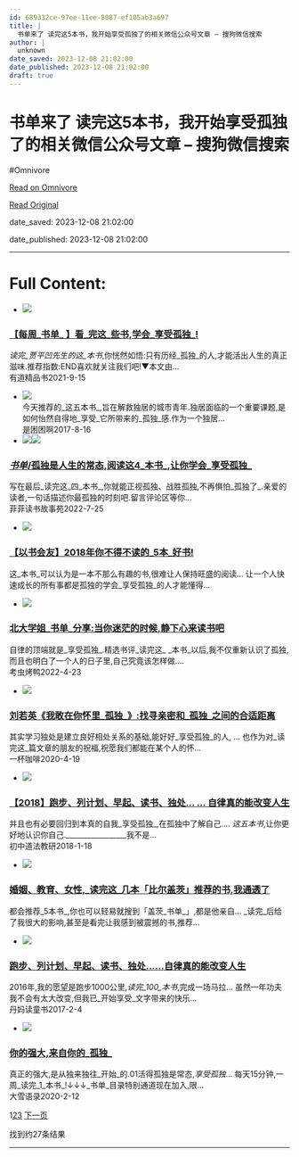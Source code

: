 ```yaml
---
id: 689332ce-97ee-11ee-8087-ef105ab3a697
title: |
  书单来了 读完这5本书，我开始享受孤独了的相关微信公众号文章 – 搜狗微信搜索
author: |
  unknown
date_saved: 2023-12-08 21:02:00
date_published: 2023-12-08 21:02:00
draft: true
---
```


# 书单来了 读完这5本书，我开始享受孤独了的相关微信公众号文章 – 搜狗微信搜索
#Omnivore

[Read on Omnivore](https://omnivore.app/me/5-18c578f7d4f)

[Read Original](http://weixin.sogou.com/weixin?query=%E4%B9%A6%E5%8D%95%E6%9D%A5%E4%BA%86+%E8%AF%BB%E5%AE%8C%E8%BF%995%E6%9C%AC%E4%B9%A6%EF%BC%8C%E6%88%91%E5%BC%80%E5%A7%8B%E4%BA%AB%E5%8F%97%E5%AD%A4%E7%8B%AC%E4%BA%86&type=2)

date_saved: 2023-12-08 21:02:00

date_published: 2023-12-08 21:02:00

--- 

# Full Content: 

* [![](https://proxy-prod.omnivore-image-cache.app/0x0,sGeiCwj_-xeD9mTveB_cheI3RkpztR__fgZaMmX_SwZc/http://img01.sogoucdn.com/v2/thumb?appid=201147&url=http%3A%2F%2Fmmbiz.qpic.cn%2Fmmbiz_jpg%2FNQhpzVCoSVetd4rKvjEO75IyGMRTWysiaVt5lG5FLhdibFJyJ6U5LTcib0l4pPgC5bCkSAKicZKT18TI6mAnwVlFzg%2F0%3Fwx_fmt%3Djpeg&sign=2a6aed741eefb935be3c89b88e2a6fd3)](http://weixin.sogou.com/link?url=dn9a%5F-gY295K0Rci%5FxozVXfdMkSQTLW6cwJThYulHEtVjXrGTiVgS9vDO7EqdeDpWMa4FdcpGKqJ1CSv7Dz4mlqXa8Fplpd9sB%5F0wq141qOWYoat2xHDEyOLY7BT-768TUL31YetJIcSrWSMB%5FLdKPUGhtvvtWsYyzAejV9jpVjF4w2HK2kUcqvnu2xe%5FzUbbnIXJZUdjFismqyiNKxb%5FZz1YYR9-jrdBq2MjQacJ47MdudEMWnPC%5FnMi-PfAF6WpIP3VcW06RsY-UZGbO56rA..&type=2&query=%E4%B9%A6%E5%8D%95%E6%9D%A5%E4%BA%86%20%E8%AF%BB%E5%AE%8C%E8%BF%995%E6%9C%AC%E4%B9%A6%EF%BC%8C%E6%88%91%E5%BC%80%E5%A7%8B%E4%BA%AB%E5%8F%97%E5%AD%A4%E7%8B%AC%E4%BA%86&token=9284A2E496E4B16803040F350A3E16E2034D7B856576ABE3)  
### [【每周_书单_ 】看_完这_些书,学会_享受孤独_!](http://weixin.sogou.com/link?url=dn9a%5F-gY295K0Rci%5FxozVXfdMkSQTLW6cwJThYulHEtVjXrGTiVgS9vDO7EqdeDpWMa4FdcpGKqJ1CSv7Dz4mlqXa8Fplpd9sB%5F0wq141qOWYoat2xHDEyOLY7BT-768TUL31YetJIcSrWSMB%5FLdKPUGhtvvtWsYyzAejV9jpVjF4w2HK2kUcqvnu2xe%5FzUbbnIXJZUdjFismqyiNKxb%5FZz1YYR9-jrdBq2MjQacJ47MdudEMWnPC%5FnMi-PfAF6WpIP3VcW06RsY-UZGbO56rA..&type=2&query=%E4%B9%A6%E5%8D%95%E6%9D%A5%E4%BA%86%20%E8%AF%BB%E5%AE%8C%E8%BF%995%E6%9C%AC%E4%B9%A6%EF%BC%8C%E6%88%91%E5%BC%80%E5%A7%8B%E4%BA%AB%E5%8F%97%E5%AD%A4%E7%8B%AC%E4%BA%86&token=9284A2E496E4B16803040F350A3E16E2034D7B856576ABE3)  
_读完_贾平凹先生的这_本书_,你恍然如悟:只有历经_孤独_的人,才能活出人生的真正滋味.推荐指数:END喜欢就关注我们吧!▼本文由...  
有道精品书2021-9-15
* [![](https://proxy-prod.omnivore-image-cache.app/0x0,st1N2ZL6SOL2DAIE7CZJq7jWjzkeHmP1ws8UrcuZrLGM/http://img01.sogoucdn.com/v2/thumb?appid=201147&url=http%3A%2F%2Fmmbiz.qpic.cn%2Fmmbiz_jpg%2FBqS5GaAo1b2NrbsHJASd8SRC5a0WTjE0L8dChnkKmf0vFAwXNclsMrbeSriac0WibWiaVwr3ibqqzAeyz2u6iaR0ahw%2F640%3Fwx_fmt%3Djpeg&sign=b6e783da463990c0a12bca97ceedbaa1)](http://weixin.sogou.com/link?url=dn9a%5F-gY295K0Rci%5FxozVXfdMkSQTLW6cwJThYulHEtVjXrGTiVgS9vDO7EqdeDpWMa4FdcpGKqJ1CSv7Dz4mlqXa8Fplpd9lYoT37iw53JGtwbuLeGUzL7edm-sis-1%5FHOm5NvSb4ouLooIvXkDpSMZdiNO6oLgCiKsPWt31mygyxVX-8kX94Vbjb2GNismDz4C%5FNO0DiuTUqcYwnVIGqJdZX6K5odDatoYkb-WM9h4tv4lQ9RVikDQVbHKIhOIISgBLxzoBagNGbbB75bUeA..&type=2&query=%E4%B9%A6%E5%8D%95%E6%9D%A5%E4%BA%86%20%E8%AF%BB%E5%AE%8C%E8%BF%995%E6%9C%AC%E4%B9%A6%EF%BC%8C%E6%88%91%E5%BC%80%E5%A7%8B%E4%BA%AB%E5%8F%97%E5%AD%A4%E7%8B%AC%E4%BA%86&token=9284A2E496E4B16803040F350A3E16E2034D7B856576ABE3)  
今天推荐的_这五本书_,旨在解救独居的城市青年.独居面临的一个重要课题,是如何怡然自得地_享受_它所带来的_孤独_感.作为一个独居...  
是困困啊2017-8-16
* [![](https://proxy-prod.omnivore-image-cache.app/0x0,sKq32ff-2W73CLWxt12iHRmcTyVszk1zBlfiXDMWyDdU/https://weixin.sogou.com/new/pc/images/ico_play.png)![](https://proxy-prod.omnivore-image-cache.app/0x0,sIs_s9oS1bR8cFAzQiT0q9WCfsAGTysDRtGyQu8LwJnM/http://img01.sogoucdn.com/v2/thumb?appid=201147&url=https%3A%2F%2Fmmbiz.qpic.cn%2Fmmbiz_jpg%2FOqD73nYLzYibm4VP9ePBrnWicOXbsZZ2g13oYlrmBBAYfdM5a47nmJlY76epKJXWwa4ia14jNnevITkOaS3GphZicA%2F0%3Fwx_fmt%3Djpeg&sign=212c74759445575ce9af7a44acf42160)](http://weixin.sogou.com/link?url=dn9a%5F-gY295K0Rci%5FxozVXfdMkSQTLW6cwJThYulHEtVjXrGTiVgS9vDO7EqdeDpWMa4FdcpGKqJ1CSv7Dz4mlqXa8Fplpd9GOQg-sN-GXsYuoqqINtOdLPC3ZzwyqxzO3vyP%5F47supabZrghprbg9PcprlcCB3KFXIU0xouO5rpcSRHyPuAWa6iuF%5FWneC4Sw5GklPdkmZOH7-dp7g0OhW8eYqUjpgrE-fydgbKYROmBuVslCn9SMa12xzRPw1FvqBIM9KAK77wdVqCwyPdzA..&type=2&query=%E4%B9%A6%E5%8D%95%E6%9D%A5%E4%BA%86%20%E8%AF%BB%E5%AE%8C%E8%BF%995%E6%9C%AC%E4%B9%A6%EF%BC%8C%E6%88%91%E5%BC%80%E5%A7%8B%E4%BA%AB%E5%8F%97%E5%AD%A4%E7%8B%AC%E4%BA%86&token=9284A2E496E4B16803040F350A3E16E2034D7B856576ABE3)  
### [_书单_/孤独是人生的常态,阅读这4_本书_,让你学会_享受孤独_](http://weixin.sogou.com/link?url=dn9a%5F-gY295K0Rci%5FxozVXfdMkSQTLW6cwJThYulHEtVjXrGTiVgS9vDO7EqdeDpWMa4FdcpGKqJ1CSv7Dz4mlqXa8Fplpd9GOQg-sN-GXsYuoqqINtOdLPC3ZzwyqxzO3vyP%5F47supabZrghprbg9PcprlcCB3KFXIU0xouO5rpcSRHyPuAWa6iuF%5FWneC4Sw5GklPdkmZOH7-dp7g0OhW8eYqUjpgrE-fydgbKYROmBuVslCn9SMa12xzRPw1FvqBIM9KAK77wdVqCwyPdzA..&type=2&query=%E4%B9%A6%E5%8D%95%E6%9D%A5%E4%BA%86%20%E8%AF%BB%E5%AE%8C%E8%BF%995%E6%9C%AC%E4%B9%A6%EF%BC%8C%E6%88%91%E5%BC%80%E5%A7%8B%E4%BA%AB%E5%8F%97%E5%AD%A4%E7%8B%AC%E4%BA%86&token=9284A2E496E4B16803040F350A3E16E2034D7B856576ABE3)  
写在最后_读完这_四_本书_,你就能正视孤独、战胜孤独,不再惧怕_孤独了_.亲爱的读者,一句话描述你最孤独的时刻吧.留言评论区等你...  
菲菲读书故事苑2022-7-25
* [![](https://proxy-prod.omnivore-image-cache.app/0x0,sCnk3MK1PBb0gcmaQ_eyOSqDMQkrxCcTMwAc6kjoq7uQ/http://img01.sogoucdn.com/v2/thumb?appid=201147&url=http%3A%2F%2Fmmbiz.qpic.cn%2Fmmbiz_jpg%2Fo33SGkmcTVOribqz4rleBIHbGp3zVCFkC7mg9Z28kgMXmuyERkkwicq7CyFvic5wpPO7ZRFWLvgLZTw7P41TictibUw%2F0%3Fwx_fmt%3Djpeg&sign=a1da0373d95e1e1b110534b9fbfe84e0)](http://weixin.sogou.com/link?url=dn9a%5F-gY295K0Rci%5FxozVXfdMkSQTLW6cwJThYulHEtVjXrGTiVgS9vDO7EqdeDpWMa4FdcpGKqJ1CSv7Dz4mlqXa8Fplpd93ZApzGQPb%5FdfXi2sfe71hBWt%5Faj-hBXcTg52qO4xuJV7cyr-431gNJJC0dikTu5VppLDA7A4Umbw%5FvDkreR5qr4LdfBWNB4lPRzFFPKLJDORGIL3MA9MfiTVfw3CKk6OXBCSqwkiPNSNn-NDEmSJZyAktXgdxzny7tVWL-Uq4klhlgeRt7bSzA..&type=2&query=%E4%B9%A6%E5%8D%95%E6%9D%A5%E4%BA%86%20%E8%AF%BB%E5%AE%8C%E8%BF%995%E6%9C%AC%E4%B9%A6%EF%BC%8C%E6%88%91%E5%BC%80%E5%A7%8B%E4%BA%AB%E5%8F%97%E5%AD%A4%E7%8B%AC%E4%BA%86&token=9284A2E496E4B16803040F350A3E16E2034D7B856576ABE3)  
### [【以书会友】2018年你不得不读的_5本_好书!](http://weixin.sogou.com/link?url=dn9a%5F-gY295K0Rci%5FxozVXfdMkSQTLW6cwJThYulHEtVjXrGTiVgS9vDO7EqdeDpWMa4FdcpGKqJ1CSv7Dz4mlqXa8Fplpd93ZApzGQPb%5FdfXi2sfe71hBWt%5Faj-hBXcTg52qO4xuJV7cyr-431gNJJC0dikTu5VppLDA7A4Umbw%5FvDkreR5qr4LdfBWNB4lPRzFFPKLJDORGIL3MA9MfiTVfw3CKk6OXBCSqwkiPNSNn-NDEmSJZyAktXgdxzny7tVWL-Uq4klhlgeRt7bSzA..&type=2&query=%E4%B9%A6%E5%8D%95%E6%9D%A5%E4%BA%86%20%E8%AF%BB%E5%AE%8C%E8%BF%995%E6%9C%AC%E4%B9%A6%EF%BC%8C%E6%88%91%E5%BC%80%E5%A7%8B%E4%BA%AB%E5%8F%97%E5%AD%A4%E7%8B%AC%E4%BA%86&token=9284A2E496E4B16803040F350A3E16E2034D7B856576ABE3)  
这_本书_可以认为是一本不那么有趣的书,很难让人保持旺盛的阅读... 让一个人快速成长的所有事都是孤独的学会_享受孤独_的人才能懂得...
* [![](https://proxy-prod.omnivore-image-cache.app/0x0,s1QZCA_t8ExR0YNSdIpsbVeZtJVDmmm7lEpLnPVPgRSE/http://img01.sogoucdn.com/v2/thumb?appid=201147&url=http%3A%2F%2Fmmbiz.qpic.cn%2Fmmbiz_jpg%2FEjP1ycObf4gOKbB2qBwuShbaFgCVXfmX0KDOuMFI2eS40xicmuJReKF6xnnxLyJOLzf7wr4ib0eAd13D8hN1TXOw%2F0%3Fwx_fmt%3Djpeg&sign=893b564044fb66a81c3af6dc137ce41c)](http://weixin.sogou.com/link?url=dn9a%5F-gY295K0Rci%5FxozVXfdMkSQTLW6cwJThYulHEtVjXrGTiVgS9vDO7EqdeDpWMa4FdcpGKqJ1CSv7Dz4mlqXa8Fplpd9KNeTCWiGl2ebAvtj2xUOqktitYRDcErwMGNoG4PTCT3XSrmNPRCclBvDvQwO5vQeDI3hU6%5Fh2tcvdDDr4-HkwkS50xUmPwTyCZTsTBrJHXA%5FH3YG0UIR9fkUwyF00e46gb-dXPBPjVMVx1seCbWIAzFNG8DG0x42XNW15lAF96DP28temKTOwg..&type=2&query=%E4%B9%A6%E5%8D%95%E6%9D%A5%E4%BA%86%20%E8%AF%BB%E5%AE%8C%E8%BF%995%E6%9C%AC%E4%B9%A6%EF%BC%8C%E6%88%91%E5%BC%80%E5%A7%8B%E4%BA%AB%E5%8F%97%E5%AD%A4%E7%8B%AC%E4%BA%86&token=9284A2E496E4B16803040F350A3E16E2034D7B856576ABE3)  
### [北大学姐_书单_分享:当你迷茫的时候,静下心来读书吧](http://weixin.sogou.com/link?url=dn9a%5F-gY295K0Rci%5FxozVXfdMkSQTLW6cwJThYulHEtVjXrGTiVgS9vDO7EqdeDpWMa4FdcpGKqJ1CSv7Dz4mlqXa8Fplpd9KNeTCWiGl2ebAvtj2xUOqktitYRDcErwMGNoG4PTCT3XSrmNPRCclBvDvQwO5vQeDI3hU6%5Fh2tcvdDDr4-HkwkS50xUmPwTyCZTsTBrJHXA%5FH3YG0UIR9fkUwyF00e46gb-dXPBPjVMVx1seCbWIAzFNG8DG0x42XNW15lAF96DP28temKTOwg..&type=2&query=%E4%B9%A6%E5%8D%95%E6%9D%A5%E4%BA%86%20%E8%AF%BB%E5%AE%8C%E8%BF%995%E6%9C%AC%E4%B9%A6%EF%BC%8C%E6%88%91%E5%BC%80%E5%A7%8B%E4%BA%AB%E5%8F%97%E5%AD%A4%E7%8B%AC%E4%BA%86&token=9284A2E496E4B16803040F350A3E16E2034D7B856576ABE3)  
自律的顶端就是_享受孤独_.精选书评_读完这_ _本书_以后,我不仅重新认识了孤独,而且也明白了一个人的日子里,自己究竟该怎样做....  
考虫烤鸭2022-4-23
* [![](https://proxy-prod.omnivore-image-cache.app/0x0,s6qyxnVPQgH3rnp1SkB13CJk_245wcGZGC80Mz9x4cVQ/http://img01.sogoucdn.com/v2/thumb?appid=201147&url=http%3A%2F%2Fmmbiz.qpic.cn%2Fmmbiz_jpg%2FDn43U9RnFHqYYfkjzmDNLdMBXa2ySwTbsL9IVnBLZGXvJ2CxFS21WqWXibAtia1SbXGPrjUfqGCW35UxvIYC4nwA%2F0%3Fwx_fmt%3Djpeg&sign=cdf6080d99c5106e42c8c334b167bf58)](http://weixin.sogou.com/link?url=dn9a%5F-gY295K0Rci%5FxozVXfdMkSQTLW6cwJThYulHEtVjXrGTiVgS9vDO7EqdeDpWMa4FdcpGKqJ1CSv7Dz4mlqXa8Fplpd9IwJctjd76rmMag1m90ENN7pJT5rJJWjBU7J33AR9-GaUHRAHOqLp6VKyaOdOKxR1gamnQkhMUUjYOp7Yl1f3JvQxiIpSnBQ-egE8bNzUILwb36OcCD3IW4PQC74gpm8M29PCTDEmnY4HsHzHtRy%5FWBX9jZYUSpOUyx3OsHYUTmpOJBjQH7pCxQ..&type=2&query=%E4%B9%A6%E5%8D%95%E6%9D%A5%E4%BA%86%20%E8%AF%BB%E5%AE%8C%E8%BF%995%E6%9C%AC%E4%B9%A6%EF%BC%8C%E6%88%91%E5%BC%80%E5%A7%8B%E4%BA%AB%E5%8F%97%E5%AD%A4%E7%8B%AC%E4%BA%86&token=9284A2E496E4B16803040F350A3E16E2034D7B856576ABE3)  
### [刘若英《我敢在你怀里_孤独_》:找寻亲密和_孤独_之间的合适距离](http://weixin.sogou.com/link?url=dn9a%5F-gY295K0Rci%5FxozVXfdMkSQTLW6cwJThYulHEtVjXrGTiVgS9vDO7EqdeDpWMa4FdcpGKqJ1CSv7Dz4mlqXa8Fplpd9IwJctjd76rmMag1m90ENN7pJT5rJJWjBU7J33AR9-GaUHRAHOqLp6VKyaOdOKxR1gamnQkhMUUjYOp7Yl1f3JvQxiIpSnBQ-egE8bNzUILwb36OcCD3IW4PQC74gpm8M29PCTDEmnY4HsHzHtRy%5FWBX9jZYUSpOUyx3OsHYUTmpOJBjQH7pCxQ..&type=2&query=%E4%B9%A6%E5%8D%95%E6%9D%A5%E4%BA%86%20%E8%AF%BB%E5%AE%8C%E8%BF%995%E6%9C%AC%E4%B9%A6%EF%BC%8C%E6%88%91%E5%BC%80%E5%A7%8B%E4%BA%AB%E5%8F%97%E5%AD%A4%E7%8B%AC%E4%BA%86&token=9284A2E496E4B16803040F350A3E16E2034D7B856576ABE3)  
其实学习独处是建立良好相处关系的基础,能好好_享受孤独_的人, ... 也作为对_读完这_篇文章的朋友的祝福,祝愿我们都能在某个人的怀...  
一杯咖啡2020-4-19
* [![](https://proxy-prod.omnivore-image-cache.app/0x0,sicODT-R9BdTklcWPrpPyf5HHc--AKrdLd6aZFWlZSm0/http://img01.sogoucdn.com/v2/thumb?appid=201147&url=http%3A%2F%2Fmmbiz.qpic.cn%2Fmmbiz_jpg%2F33IbuqHWR72wv61JicFEicuFGZ6fmQqAVvQ0rCHPHS1sicgric3Xny8PKHZ1JcYia4O5f1ga0oSiap0XicT0Dh7ywQjRg%2F0%3Fwx_fmt%3Djpeg&sign=d8955fc6fa04f5563244057600f00fda)](http://weixin.sogou.com/link?url=dn9a%5F-gY295K0Rci%5FxozVXfdMkSQTLW6cwJThYulHEtVjXrGTiVgS9vDO7EqdeDpWMa4FdcpGKqJ1CSv7Dz4mlqXa8Fplpd9jtUxd9bpdZtUdzPlFZ-pjNIDHHZOMQ5ZgTyvUR6aQcU9WbY2-SgiEEV3fI0NzPv4na43nZqcPmhtL%5Fk9cEMN6zc8DN6PmMauHXs8hmKgMMsWjnTcLBvjg2i2wYGBV4zOA%5FZ37-3lgdgD1qayonumBDU%5F4P%5FkNofaR8MAXhWyJvK54z%5FtGSZTqA..&type=2&query=%E4%B9%A6%E5%8D%95%E6%9D%A5%E4%BA%86%20%E8%AF%BB%E5%AE%8C%E8%BF%995%E6%9C%AC%E4%B9%A6%EF%BC%8C%E6%88%91%E5%BC%80%E5%A7%8B%E4%BA%AB%E5%8F%97%E5%AD%A4%E7%8B%AC%E4%BA%86&token=9284A2E496E4B16803040F350A3E16E2034D7B856576ABE3)  
### [【2018】跑步、列计划、早起、读书、独处... ... 自律真的能改变人生](http://weixin.sogou.com/link?url=dn9a%5F-gY295K0Rci%5FxozVXfdMkSQTLW6cwJThYulHEtVjXrGTiVgS9vDO7EqdeDpWMa4FdcpGKqJ1CSv7Dz4mlqXa8Fplpd9jtUxd9bpdZtUdzPlFZ-pjNIDHHZOMQ5ZgTyvUR6aQcU9WbY2-SgiEEV3fI0NzPv4na43nZqcPmhtL%5Fk9cEMN6zc8DN6PmMauHXs8hmKgMMsWjnTcLBvjg2i2wYGBV4zOA%5FZ37-3lgdgD1qayonumBDU%5F4P%5FkNofaR8MAXhWyJvK54z%5FtGSZTqA..&type=2&query=%E4%B9%A6%E5%8D%95%E6%9D%A5%E4%BA%86%20%E8%AF%BB%E5%AE%8C%E8%BF%995%E6%9C%AC%E4%B9%A6%EF%BC%8C%E6%88%91%E5%BC%80%E5%A7%8B%E4%BA%AB%E5%8F%97%E5%AD%A4%E7%8B%AC%E4%BA%86&token=9284A2E496E4B16803040F350A3E16E2034D7B856576ABE3)  
并且也有必要回归到本真的自我_享受孤独_,在孤独中了解自己.... _这五本书_,让你更好地认识你自己.\_\_\_\_\_\_\_\_\_\_\_\_\_\_\_\_\_我不是...  
初中道法教研2018-1-18
* [![](https://proxy-prod.omnivore-image-cache.app/0x0,sIUSxAH1wcACm7HTaXybj83vFhhbGKenQDrCLYLV19v8/http://img01.sogoucdn.com/v2/thumb?appid=201147&url=http%3A%2F%2Fmmbiz.qpic.cn%2Fmmbiz_jpg%2F3ib0AriceHgqgY22vNpuxdrVvpuCUPlibdrt54nZdPnIfABzYPkqlqBJrSqoRfrgZAPSDwLQJhAMEibbCj7JOz54lw%2F0%3Fwx_fmt%3Djpeg&sign=8c0bd1ba589abb2680593ac08a04f69e)](http://weixin.sogou.com/link?url=dn9a%5F-gY295K0Rci%5FxozVXfdMkSQTLW6cwJThYulHEtVjXrGTiVgS9vDO7EqdeDpWMa4FdcpGKqJ1CSv7Dz4mlqXa8Fplpd9Suv%5FqZw1FY9AkhCepmS0ZSptS-BpkRISIl2-zgB9NJFkXIo791e1I0eZSyb2GdR%5FHI3Hi4uceXRJ1%5Fmx%5FH9s5mqOo8o-E6h8-JZQsKWe9azKirN6PNmCs9PofERIWj0fUQwtl7f9MqtAzvG5cZhHxmjAYHV%5FmhSq8SDm5Ax0t5Hm0CtGSSkZQQ..&type=2&query=%E4%B9%A6%E5%8D%95%E6%9D%A5%E4%BA%86%20%E8%AF%BB%E5%AE%8C%E8%BF%995%E6%9C%AC%E4%B9%A6%EF%BC%8C%E6%88%91%E5%BC%80%E5%A7%8B%E4%BA%AB%E5%8F%97%E5%AD%A4%E7%8B%AC%E4%BA%86&token=9284A2E496E4B16803040F350A3E16E2034D7B856576ABE3)  
### [婚姻、教育、女性,_读完这_几本「比尔盖茨」推荐的书,我通透了](http://weixin.sogou.com/link?url=dn9a%5F-gY295K0Rci%5FxozVXfdMkSQTLW6cwJThYulHEtVjXrGTiVgS9vDO7EqdeDpWMa4FdcpGKqJ1CSv7Dz4mlqXa8Fplpd9Suv%5FqZw1FY9AkhCepmS0ZSptS-BpkRISIl2-zgB9NJFkXIo791e1I0eZSyb2GdR%5FHI3Hi4uceXRJ1%5Fmx%5FH9s5mqOo8o-E6h8-JZQsKWe9azKirN6PNmCs9PofERIWj0fUQwtl7f9MqtAzvG5cZhHxmjAYHV%5FmhSq8SDm5Ax0t5Hm0CtGSSkZQQ..&type=2&query=%E4%B9%A6%E5%8D%95%E6%9D%A5%E4%BA%86%20%E8%AF%BB%E5%AE%8C%E8%BF%995%E6%9C%AC%E4%B9%A6%EF%BC%8C%E6%88%91%E5%BC%80%E5%A7%8B%E4%BA%AB%E5%8F%97%E5%AD%A4%E7%8B%AC%E4%BA%86&token=9284A2E496E4B16803040F350A3E16E2034D7B856576ABE3)  
都会推荐_5本书_,你也可以轻易就搜到「盖茨_书单_」,都是他亲自... _读完_后给了我很大的影响,甚至是看完让我感到被震撼的书,推荐...
* [![](https://proxy-prod.omnivore-image-cache.app/0x0,sPsX2lkQH_oEEOsF9oCHzJsLkqrCQDScgjUCayvRjkOk/http://img01.sogoucdn.com/v2/thumb?appid=201147&url=http%3A%2F%2Fmmbiz.qpic.cn%2Fmmbiz_jpg%2FibYkb4FCqaLpnbKN5VyVRELicbleiar9uEOJTCx2lguuIbt8s6TWLCNPKLcWbkYe9Wwy4Kx80KEw8mnAeyRViaSzibg%2F0%3Fwx_fmt%3Djpeg&sign=8f3a70fa57f7f290803bdfd742075a22)](http://weixin.sogou.com/link?url=dn9a%5F-gY295K0Rci%5FxozVXfdMkSQTLW6ft3wfAVofsP5Peu-UiA4DJ12ehyvwv%5F96moSmAF45xSVgrFeYQugDlV0njkDtx1Zl6K4S6w3-8GH7KC8os8vyE2NNfJTVnA0gSG3XzsNYjkxge0FeR%5F6W9-eAvJeTB50RusZExOWrskYEwvvymwBovWwoWYt5xl3RZEjE7OaCGico8rLe55b2N%5FkHb11FfzVAlmdxAxZLw-vLv9%5FAd9LUqEvMx5F%5F1Z4WztZMZ3MGWaeBp7h%5FoxvA7ON0F0iq6qezO%5FD1xr81cfg%5F9tWZ5D84exJj4oQNTViiZqwg0yoRFw.&type=2&query=%E4%B9%A6%E5%8D%95%E6%9D%A5%E4%BA%86%20%E8%AF%BB%E5%AE%8C%E8%BF%995%E6%9C%AC%E4%B9%A6%EF%BC%8C%E6%88%91%E5%BC%80%E5%A7%8B%E4%BA%AB%E5%8F%97%E5%AD%A4%E7%8B%AC%E4%BA%86&token=9284A2E496E4B16803040F350A3E16E2034D7B856576ABE3)  
### [跑步、列计划、早起、读书、独处…...自律真的能改变人生](http://weixin.sogou.com/link?url=dn9a%5F-gY295K0Rci%5FxozVXfdMkSQTLW6ft3wfAVofsP5Peu-UiA4DJ12ehyvwv%5F96moSmAF45xSVgrFeYQugDlV0njkDtx1Zl6K4S6w3-8GH7KC8os8vyE2NNfJTVnA0gSG3XzsNYjkxge0FeR%5F6W9-eAvJeTB50RusZExOWrskYEwvvymwBovWwoWYt5xl3RZEjE7OaCGico8rLe55b2N%5FkHb11FfzVAlmdxAxZLw-vLv9%5FAd9LUqEvMx5F%5F1Z4WztZMZ3MGWaeBp7h%5FoxvA7ON0F0iq6qezO%5FD1xr81cfg%5F9tWZ5D84exJj4oQNTViiZqwg0yoRFw.&type=2&query=%E4%B9%A6%E5%8D%95%E6%9D%A5%E4%BA%86%20%E8%AF%BB%E5%AE%8C%E8%BF%995%E6%9C%AC%E4%B9%A6%EF%BC%8C%E6%88%91%E5%BC%80%E5%A7%8B%E4%BA%AB%E5%8F%97%E5%AD%A4%E7%8B%AC%E4%BA%86&token=9284A2E496E4B16803040F350A3E16E2034D7B856576ABE3)  
2016年,我的愿望是跑步1000公里,_读完_100_本书_,完成一场马拉... 虽然一年功夫我不会有太大改变,但我已_开始享受_文字带来的快乐...  
丹妈读童书2017-2-4
* [![](https://proxy-prod.omnivore-image-cache.app/0x0,s8mJMHBnDPZkkLa90Ep7nIlO8wO9yqcS7csRivpbXFM4/http://img01.sogoucdn.com/v2/thumb?appid=201147&url=http%3A%2F%2Fmmbiz.qpic.cn%2Fsz_mmbiz_jpg%2FaQmAjKXQibsTyxTjIuMaD9p2prOuloiaGFLGQOZibLDjBkH1UAbF7j6ASnt9zOSha1U6eibE11z80YFLjNOEicDL0kg%2F0%3Fwx_fmt%3Djpeg&sign=d52c112e7c8ea411a9495c881fb32e81)](http://weixin.sogou.com/link?url=dn9a%5F-gY295K0Rci%5FxozVXfdMkSQTLW6cwJThYulHEtVjXrGTiVgS9vDO7EqdeDpWMa4FdcpGKqJ1CSv7Dz4mlqXa8Fplpd9vWNHwICe7x8SFatpwDpQc7RRveGqWaSnWJDCSho-0SHDNs5f2MKPcnvzcUukoI6ebQEgoXPrDKfA6ML04GVbOfg4Vli6kTCtmO8jQA2VrI6ipfHTNmGycLU6NzFu7i60RHbXeUgS0ydsy8nuNG6rPnAf2BJFqM64AneSX30mHzIO8fIRwtipOg..&type=2&query=%E4%B9%A6%E5%8D%95%E6%9D%A5%E4%BA%86%20%E8%AF%BB%E5%AE%8C%E8%BF%995%E6%9C%AC%E4%B9%A6%EF%BC%8C%E6%88%91%E5%BC%80%E5%A7%8B%E4%BA%AB%E5%8F%97%E5%AD%A4%E7%8B%AC%E4%BA%86&token=9284A2E496E4B16803040F350A3E16E2034D7B856576ABE3)  
### [你的强大,来自你的_孤独_](http://weixin.sogou.com/link?url=dn9a%5F-gY295K0Rci%5FxozVXfdMkSQTLW6cwJThYulHEtVjXrGTiVgS9vDO7EqdeDpWMa4FdcpGKqJ1CSv7Dz4mlqXa8Fplpd9vWNHwICe7x8SFatpwDpQc7RRveGqWaSnWJDCSho-0SHDNs5f2MKPcnvzcUukoI6ebQEgoXPrDKfA6ML04GVbOfg4Vli6kTCtmO8jQA2VrI6ipfHTNmGycLU6NzFu7i60RHbXeUgS0ydsy8nuNG6rPnAf2BJFqM64AneSX30mHzIO8fIRwtipOg..&type=2&query=%E4%B9%A6%E5%8D%95%E6%9D%A5%E4%BA%86%20%E8%AF%BB%E5%AE%8C%E8%BF%995%E6%9C%AC%E4%B9%A6%EF%BC%8C%E6%88%91%E5%BC%80%E5%A7%8B%E4%BA%AB%E5%8F%97%E5%AD%A4%E7%8B%AC%E4%BA%86&token=9284A2E496E4B16803040F350A3E16E2034D7B856576ABE3)  
真正的强大,是从独来独往_开始_的.01活得孤独是常态,_享受孤独_... 每天15分钟,一周_读完_1_本书_!↓↓↓_书单_目录特别通道现在加入,限...  
大雪语录2020-2-12

1[2](http://weixin.sogou.com/weixin?query=%E4%B9%A6%E5%8D%95%E6%9D%A5%E4%BA%86+%E8%AF%BB%E5%AE%8C%E8%BF%995%E6%9C%AC%E4%B9%A6%EF%BC%8C%E6%88%91%E5%BC%80%E5%A7%8B%E4%BA%AB%E5%8F%97%E5%AD%A4%E7%8B%AC%E4%BA%86&type=2&page=2&ie=utf8)[3](http://weixin.sogou.com/weixin?query=%E4%B9%A6%E5%8D%95%E6%9D%A5%E4%BA%86+%E8%AF%BB%E5%AE%8C%E8%BF%995%E6%9C%AC%E4%B9%A6%EF%BC%8C%E6%88%91%E5%BC%80%E5%A7%8B%E4%BA%AB%E5%8F%97%E5%AD%A4%E7%8B%AC%E4%BA%86&type=2&page=3&ie=utf8) [下一页](http://weixin.sogou.com/weixin?query=%E4%B9%A6%E5%8D%95%E6%9D%A5%E4%BA%86+%E8%AF%BB%E5%AE%8C%E8%BF%995%E6%9C%AC%E4%B9%A6%EF%BC%8C%E6%88%91%E5%BC%80%E5%A7%8B%E4%BA%AB%E5%8F%97%E5%AD%A4%E7%8B%AC%E4%BA%86&type=2&page=2&ie=utf8)

找到约27条结果

---

